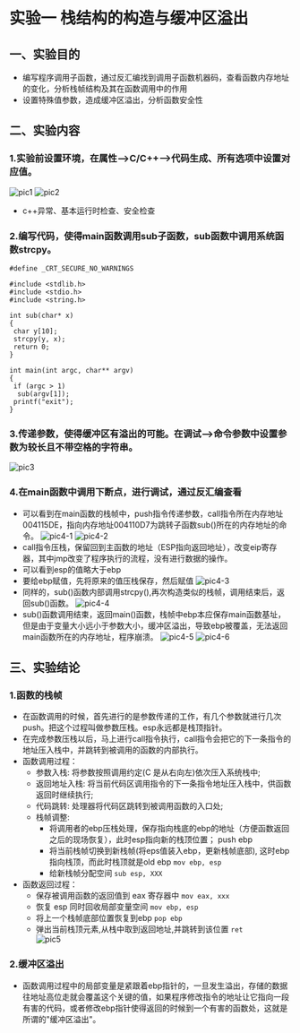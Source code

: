 # 实验一 栈结构的构造与缓冲区溢出

## 一、实验目的
* 编写程序调用子函数，通过反汇编找到调用子函数机器码，查看函数内存地址的变化，分析栈帧结构及其在函数调用中的作用  
* 设置特殊值参数，造成缓冲区溢出，分析函数安全性  

## 二、实验内容
### 1.实验前设置环境，在属性——>C/C++——>代码生成、所有选项中设置对应值。  
![pic1](pic/代码生成设置.png)
![pic2](pic/所有选项设置.png)
* c++异常、基本运行时检查、安全检查

### 2.编写代码，使得main函数调用sub子函数，sub函数中调用系统函数strcpy。
```
#define _CRT_SECURE_NO_WARNINGS

#include <stdlib.h>
#include <stdio.h>
#include <string.h>

int sub(char* x)
{
 char y[10];
 strcpy(y, x);
 return 0;
}

int main(int argc, char** argv)
{
 if (argc > 1)
  sub(argv[1]);
 printf("exit");
}
```

### 3.传递参数，使得缓冲区有溢出的可能。在调试——>命令参数中设置参数为较长且不带空格的字符串。
![pic3](pic/设置命令参数.png)

### 4.在main函数中调用下断点，进行调试，通过反汇编查看  
* 可以看到在main函数的栈帧中，push指令传递参数，call指令所在内存地址004115DE，指向内存地址004110D7为跳转子函数sub()所在的内存地址的命令。
![pic4-1](pic/反汇编1.png)
![pic4-2](pic/反汇编2.png)
* call指令压栈，保留回到主函数的地址（ESP指向返回地址），改变eip寄存器，其中jmp改变了程序执行的流程，没有进行数据的操作。 
* 可以看到esp的值略大于ebp
* 要给ebp赋值，先将原来的值压栈保存，然后赋值
![pic4-3](pic/反汇编3.png)
* 同样的，sub()函数内部调用strcpy(),再次构造类似的栈帧，调用结束后，返回sub()函数。
![pic4-4](pic/调用strcpy.png)
* sub()函数调用结束，返回main()函数，栈帧中ebp本应保存main函数基址，但是由于变量大小远小于参数大小，缓冲区溢出，导致ebp被覆盖，无法返回main函数所在的内存地址，程序崩溃。
![pic4-5](pic/ebp被覆盖.png)
![pic4-6](pic/反汇编4.png)  

## 三、实验结论  
### 1.函数的栈帧
* 在函数调用的时候，首先进行的是参数传递的工作，有几个参数就进行几次push。把这个过程叫做参数压栈。esp永远都是栈顶指针。
* 在完成参数压栈以后，马上进行call指令执行，call指令会把它的下一条指令的地址压入栈中，并跳转到被调用的函数的内部执行。
* 函数调用过程：  
    * 参数入栈: 将参数按照调用约定(C 是从右向左)依次压入系统栈中;
    * 返回地址入栈: 将当前代码区调用指令的下一条指令地址压入栈中，供函数返回时继续执行;
    * 代码跳转: 处理器将代码区跳转到被调用函数的入口处;
    * 栈帧调整: 
        * 将调用者的ebp压栈处理，保存指向栈底的ebp的地址（方便函数返回之后的现场恢复），此时esp指向新的栈顶位置； push ebp
        * 将当前栈帧切换到新栈帧(将eps值装入ebp，更新栈帧底部), 这时ebp指向栈顶，而此时栈顶就是old ebp  `mov ebp, esp `
        * 给新栈帧分配空间 `sub esp, XXX`
* 函数返回过程：  
    * 保存被调用函数的返回值到 eax 寄存器中 `mov eax, xxx `
    * 恢复 esp 同时回收局部变量空间 `mov ebp, esp `
    * 将上一个栈帧底部位置恢复到ebp ` pop ebp `
    * 弹出当前栈顶元素,从栈中取到返回地址,并跳转到该位置 `ret`   
![pic5](pic/栈结构.png)  

### 2.缓冲区溢出  
* 函数调用过程中的局部变量是紧跟着ebp指针的，一旦发生溢出，存储的数据往地址高位走就会覆盖这个关键的值，如果程序修改指令的地址让它指向一段有害的代码，或者修改ebp指针使得返回的时候到一个有害的函数处，这就是所谓的"缓冲区溢出"。  